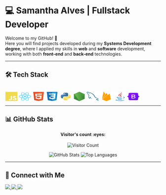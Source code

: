 # 💻 Samantha Alves | Fullstack Developer

Welcome to my GitHub! 🚀  
Here you will find projects developed during my **Systems Development degree**, where I applied my skills in **web** and **software** development, working with both **front-end** and **back-end** technologies.

---

## 🛠 Tech Stack
<div style="display: inline_block"><br>
  <img align="center" alt="JavaScript" height="30" width="40" src="https://raw.githubusercontent.com/devicons/devicon/master/icons/javascript/javascript-plain.svg">
  <img align="center" alt="React" height="30" width="40" src="https://raw.githubusercontent.com/devicons/devicon/master/icons/react/react-original.svg">
  <img align="center" alt="HTML5" height="30" width="40" src="https://raw.githubusercontent.com/devicons/devicon/master/icons/html5/html5-original.svg">
  <img align="center" alt="CSS3" height="30" width="40" src="https://raw.githubusercontent.com/devicons/devicon/master/icons/css3/css3-original.svg">
  <img align="center" alt="Python" height="30" width="40" src="https://raw.githubusercontent.com/devicons/devicon/master/icons/python/python-original.svg">
  <img align="center" alt="Node.js" height="30" width="40" src="https://raw.githubusercontent.com/devicons/devicon/master/icons/nodejs/nodejs-original.svg">
  <img align="center" alt="MySQL" height="30" width="40" src="https://raw.githubusercontent.com/devicons/devicon/master/icons/mysql/mysql-original.svg">
  <img align="center" alt="Firebase" height="30" width="40" src="https://raw.githubusercontent.com/devicons/devicon/master/icons/firebase/firebase-plain.svg">
  <img align="center" alt="Java" height="30" width="40" src="https://raw.githubusercontent.com/devicons/devicon/master/icons/java/java-original.svg">
  <img align="center" alt="Bootstrap" height="30" width="40" src="https://raw.githubusercontent.com/devicons/devicon/master/icons/bootstrap/bootstrap-original.svg">
</div>

---

## 📊 GitHub Stats
<h4 align="center">Visitor's count :eyes:</h4>

<p align="center">
  <img src="https://profile-counter.glitch.me/{samanthinhamilgrau}/count.svg" alt="Visitor Count" />
</p>

<div align="center">
  <img 
    alt="GitHub Stats" 
    height="200" 
    src="https://github-readme-stats.vercel.app/api?username=samanthinhamilgrau&show_icons=true&theme=tokyonight&include_all_commits=true&locale=en" 
  />
  <img 
    alt="Top Languages" 
    height="200" 
    src="https://github-readme-stats.vercel.app/api/top-langs/?username=samanthinhamilgrau&theme=tokyonight&layout=compact&custom_title=Top%20Languages&langs_count=9" 
  />
</div>

---

## 📧 Connect with Me
<div> 
  <a href="https://instagram.com/_alvescaetano__/" target="_blank">
    <img src="https://img.shields.io/badge/-Instagram-%23E4405F?style=for-the-badge&logo=instagram&logoColor=white">
  </a>
  <a href="mailto:samantha.a.caetano@gmail.com">
    <img src="https://img.shields.io/badge/-Gmail-%23333?style=for-the-badge&logo=gmail&logoColor=white">
  </a>
  <a href="https://www.linkedin.com/in/samantha-alves-pires-caetano/" target="_blank">
    <img src="https://img.shields.io/badge/-LinkedIn-%230077B5?style=for-the-badge&logo=linkedin&logoColor=white">
  </a> 
</div>
